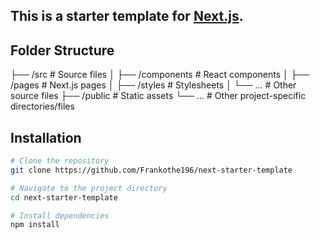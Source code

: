 ## This is a starter template for [Next.js](https://nextjs.org/learn).

## Folder Structure

├── /src          # Source files
│   ├── /components      # React components
│   ├── /pages           # Next.js pages
│   ├── /styles          # Stylesheets
│   └── ...              # Other source files
├── /public       # Static assets
└── ...           # Other project-specific directories/files

## Installation

```bash
# Clone the repository
git clone https://github.com/Frankothe196/next-starter-template

# Navigate to the project directory
cd next-starter-template

# Install dependencies
npm install
